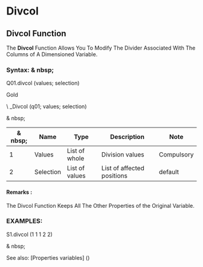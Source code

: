 # Divcol

## Divcol Function

The **Divcol** Function Allows You To Modify The Divider Associated With The Columns of A Dimensioned Variable.

### Syntax: & nbsp;

Q01.divcol (values; selection)

Gold

\ _Divcol (q01; values; selection)

& nbsp;

|& nbsp;|**Name** |**Type** |**Description** |**Note** |
|--- |--- |--- |--- |--- |
|&#49;|Values ​​|List of whole |Division values ​​|Compulsory |
|&#50;|Selection |List of values ​​|List of affected positions |default |


#### Remarks :

The Divcol Function Keeps All The Other Properties of the Original Variable.

### EXAMPLES:

S1.divcol (1 1 1 2 2)

& nbsp;

See also: [Properties variables] (<modify Proproprietesdesvariable.md>)